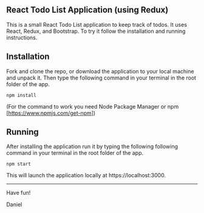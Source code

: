 React Todo List Application (using Redux)
---------------------------------
This is a small React Todo List application to keep track of todos. It uses React, Redux, and Bootstrap. To try it follow the installation and running instructions.

Installation
---------
Fork and clone the repo, or download the application to your local machine and unpack it. Then type the following command in your terminal in the root folder of the app.

```
npm install
```
(For the command to work you need Node Package Manager or npm [https://www.npmjs.com/get-npm])

Running
-----------
After installing the application run it by typing the following following command in your terminal in the root folder of the app.

```
npm start
```

This will launch the application locally at https://localhost:3000.

-----------

Have fun!

Daniel